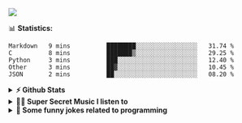![](https://visitor-badge.glitch.me/badge?page_id=gpk2000)

📊 **Statistics:**
<!--START_SECTION:waka-->
```text
Markdown   9 mins          ████████░░░░░░░░░░░░░░░░░   31.74 % 
C          8 mins          ███████▒░░░░░░░░░░░░░░░░░   29.25 % 
Python     3 mins          ███░░░░░░░░░░░░░░░░░░░░░░   12.40 % 
Other      3 mins          ██▓░░░░░░░░░░░░░░░░░░░░░░   10.45 % 
JSON       2 mins          ██░░░░░░░░░░░░░░░░░░░░░░░   08.20 % 
```
<!--END_SECTION:waka-->

<details>	
  <summary><b>⚡ Github Stats</b></summary>

<img height="180em" src="https://github-readme-stats.vercel.app/api?username=gpk2000&show_icons=true&&theme=radical&hide_border=true" />
<img height="180em" src="https://github-readme-stats.vercel.app/api/top-langs/?username=gpk2000&exclude_repo=KNN-Image-Classification&show_icons=true&hide_border=true&layout=compact&langs_count=8&theme=radical"/>
</details>

<details>
  <summary><b>🕵️‍♂️ Super Secret Music I listen to</b></summary>
  <img height="150em" src="https://spotify-github-profile.vercel.app/api/view.svg?uid=slzb129m72yeufhkw43ieulup&cover_image=false&theme=default" />
</details>

<details>
  <summary><b>🙂 Some funny jokes related to programming</b></summary>
  <img src="https://readme-jokes.vercel.app/api" alt="Jokes Card"/>
</details>

